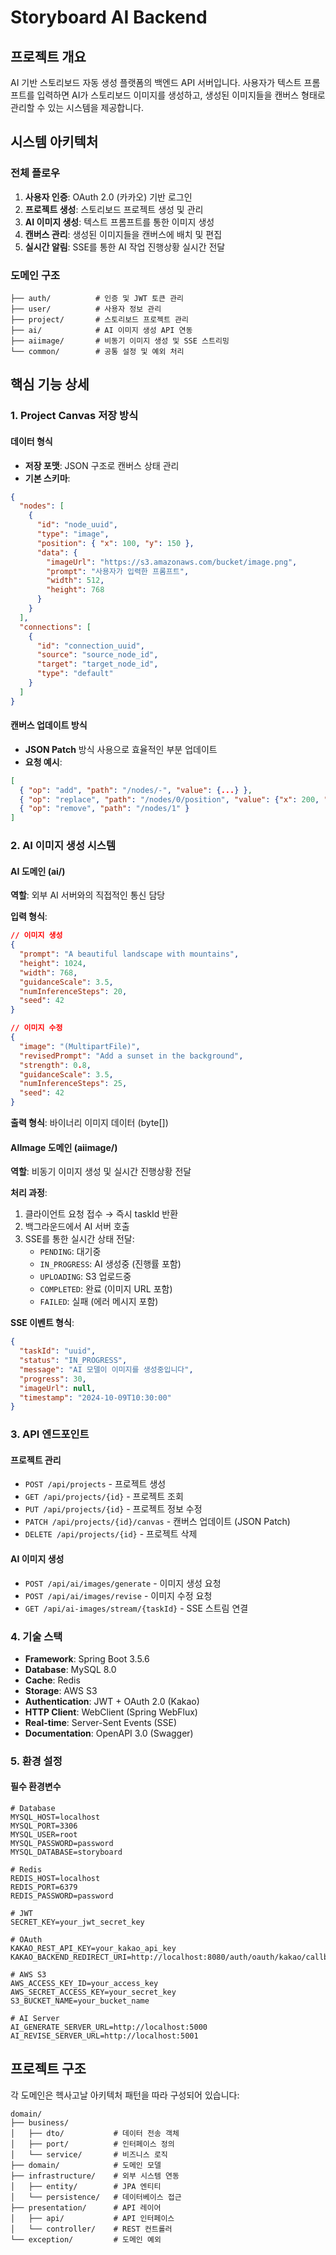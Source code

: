 # Storyboard AI Backend

## 프로젝트 개요

AI 기반 스토리보드 자동 생성 플랫폼의 백엔드 API 서버입니다. 사용자가 텍스트 프롬프트를 입력하면 AI가 스토리보드 이미지를 생성하고, 생성된 이미지들을 캔버스 형태로 관리할 수 있는 시스템을 제공합니다.

## 시스템 아키텍처

### 전체 플로우
1. **사용자 인증**: OAuth 2.0 (카카오) 기반 로그인
2. **프로젝트 생성**: 스토리보드 프로젝트 생성 및 관리
3. **AI 이미지 생성**: 텍스트 프롬프트를 통한 이미지 생성
4. **캔버스 관리**: 생성된 이미지들을 캔버스에 배치 및 편집
5. **실시간 알림**: SSE를 통한 AI 작업 진행상황 실시간 전달

### 도메인 구조
```
├── auth/          # 인증 및 JWT 토큰 관리
├── user/          # 사용자 정보 관리
├── project/       # 스토리보드 프로젝트 관리
├── ai/            # AI 이미지 생성 API 연동
├── aiimage/       # 비동기 이미지 생성 및 SSE 스트리밍
└── common/        # 공통 설정 및 예외 처리
```

## 핵심 기능 상세

### 1. Project Canvas 저장 방식

#### 데이터 형식
- **저장 포맷**: JSON 구조로 캔버스 상태 관리
- **기본 스키마**:
```json
{
  "nodes": [
    {
      "id": "node_uuid",
      "type": "image",
      "position": { "x": 100, "y": 150 },
      "data": {
        "imageUrl": "https://s3.amazonaws.com/bucket/image.png",
        "prompt": "사용자가 입력한 프롬프트",
        "width": 512,
        "height": 768
      }
    }
  ],
  "connections": [
    {
      "id": "connection_uuid",
      "source": "source_node_id",
      "target": "target_node_id",
      "type": "default"
    }
  ]
}
```

#### 캔버스 업데이트 방식
- **JSON Patch** 방식 사용으로 효율적인 부분 업데이트
- **요청 예시**:
```json
[
  { "op": "add", "path": "/nodes/-", "value": {...} },
  { "op": "replace", "path": "/nodes/0/position", "value": {"x": 200, "y": 300} },
  { "op": "remove", "path": "/nodes/1" }
]
```

### 2. AI 이미지 생성 시스템

#### AI 도메인 (ai/)
**역할**: 외부 AI 서버와의 직접적인 통신 담당

**입력 형식**:
```json
// 이미지 생성
{
  "prompt": "A beautiful landscape with mountains",
  "height": 1024,
  "width": 768,
  "guidanceScale": 3.5,
  "numInferenceSteps": 20,
  "seed": 42
}

// 이미지 수정
{
  "image": "(MultipartFile)",
  "revisedPrompt": "Add a sunset in the background",
  "strength": 0.8,
  "guidanceScale": 3.5,
  "numInferenceSteps": 25,
  "seed": 42
}
```

**출력 형식**: 바이너리 이미지 데이터 (byte[])

#### AIImage 도메인 (aiimage/)
**역할**: 비동기 이미지 생성 및 실시간 진행상황 전달

**처리 과정**:
1. 클라이언트 요청 접수 → 즉시 taskId 반환
2. 백그라운드에서 AI 서버 호출
3. SSE를 통한 실시간 상태 전달:
   - `PENDING`: 대기중
   - `IN_PROGRESS`: AI 생성중 (진행률 포함)
   - `UPLOADING`: S3 업로드중
   - `COMPLETED`: 완료 (이미지 URL 포함)
   - `FAILED`: 실패 (에러 메시지 포함)

**SSE 이벤트 형식**:
```json
{
  "taskId": "uuid",
  "status": "IN_PROGRESS",
  "message": "AI 모델이 이미지를 생성중입니다",
  "progress": 30,
  "imageUrl": null,
  "timestamp": "2024-10-09T10:30:00"
}
```

### 3. API 엔드포인트

#### 프로젝트 관리
- `POST /api/projects` - 프로젝트 생성
- `GET /api/projects/{id}` - 프로젝트 조회
- `PUT /api/projects/{id}` - 프로젝트 정보 수정
- `PATCH /api/projects/{id}/canvas` - 캔버스 업데이트 (JSON Patch)
- `DELETE /api/projects/{id}` - 프로젝트 삭제

#### AI 이미지 생성
- `POST /api/ai/images/generate` - 이미지 생성 요청
- `POST /api/ai/images/revise` - 이미지 수정 요청
- `GET /api/ai-images/stream/{taskId}` - SSE 스트림 연결

### 4. 기술 스택

- **Framework**: Spring Boot 3.5.6
- **Database**: MySQL 8.0
- **Cache**: Redis
- **Storage**: AWS S3
- **Authentication**: JWT + OAuth 2.0 (Kakao)
- **HTTP Client**: WebClient (Spring WebFlux)
- **Real-time**: Server-Sent Events (SSE)
- **Documentation**: OpenAPI 3.0 (Swagger)

### 5. 환경 설정

#### 필수 환경변수
```properties
# Database
MYSQL_HOST=localhost
MYSQL_PORT=3306
MYSQL_USER=root
MYSQL_PASSWORD=password
MYSQL_DATABASE=storyboard

# Redis
REDIS_HOST=localhost
REDIS_PORT=6379
REDIS_PASSWORD=password

# JWT
SECRET_KEY=your_jwt_secret_key

# OAuth
KAKAO_REST_API_KEY=your_kakao_api_key
KAKAO_BACKEND_REDIRECT_URI=http://localhost:8080/auth/oauth/kakao/callback

# AWS S3
AWS_ACCESS_KEY_ID=your_access_key
AWS_SECRET_ACCESS_KEY=your_secret_key
S3_BUCKET_NAME=your_bucket_name

# AI Server
AI_GENERATE_SERVER_URL=http://localhost:5000
AI_REVISE_SERVER_URL=http://localhost:5001
```

## 프로젝트 구조

각 도메인은 헥사고날 아키텍처 패턴을 따라 구성되어 있습니다:

```
domain/
├── business/
│   ├── dto/           # 데이터 전송 객체
│   ├── port/          # 인터페이스 정의
│   └── service/       # 비즈니스 로직
├── domain/            # 도메인 모델
├── infrastructure/    # 외부 시스템 연동
│   ├── entity/        # JPA 엔티티
│   └── persistence/   # 데이터베이스 접근
├── presentation/      # API 레이어
│   ├── api/           # API 인터페이스
│   └── controller/    # REST 컨트롤러
└── exception/         # 도메인 예외
```
